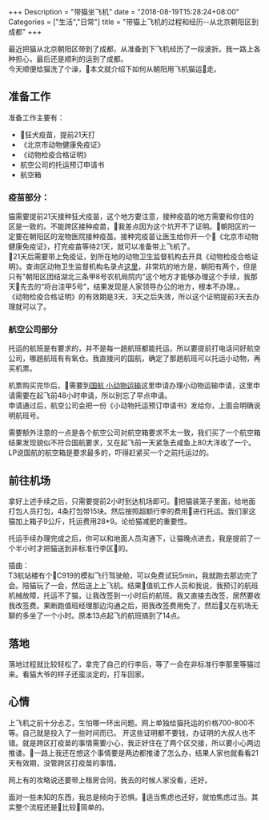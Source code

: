 +++
Description = "带猫坐飞机"
date = "2018-08-19T15:28:24+08:00"
Categories = ["生活","日常"]
title = "带猫上飞机的过程和经历--从北京朝阳区到成都"
+++

最近把猫从北京朝阳区带到了成都，从准备到下飞机经历了一段波折。我一路上各种担心，最后还是顺利的运到了成都。  
今天顺便给猫洗了个澡，本文就介绍下如何从朝阳用飞机猫运走。
<!--more-->

## 准备工作
准备工作主要有：
* 狂犬疫苗，提前21天打
* 《北京市动物健康免疫证》
* 《动物检疫合格证明》
* 航空公司的托运预订申请书
* 航空箱

### 疫苗部分：  
猫需要提前21天接种狂犬疫苗，这个地方要注意，接种疫苗的地方需要和你住的区是一致的。不能跨区接种疫苗，我差点因为这个坑开不了证明。朝阳区的一定要在朝阳区的宠物医院接种疫苗。接种完疫苗让医生给你开一个《北京市动物健康免疫证》，打完疫苗等待21天，就可以准备带上飞机了。  
21天后需要带上免疫证，到所在地的动物卫生监督机构去开具《动物检疫合格证明》。查询区动物卫生监督机构名录点[这里](http://www.bjny.gov.cn/dwwsjdw/6827872/8010818/index.html)，非常坑的地方是，朝阳有两个，但是只有"朝阳区团结湖北三条甲8号农机局院内"这个地方才能够办理这个手续，我那天先去的“将台洼甲5号”，结果发现是人家领导办公的地方，根本不办理。。  
《动物检疫合格证明》的有效期是3天，3天之后失效，所以这个证明提前3天去办理就可以了。  

### 航空公司部分
托运的航班是有要求的，并不是每一趟航班都能托运，所以要提前打电话问好航空公司，哪趟航班有有氧仓。我直接问的国航，确定了那趟航班可以托运小动物，再买机票。

机票购买完毕后，需要到[国航 小动物运输](http://www.airchina.com.cn/cn/service/avih/avih.shtml)这里申请办理小动物运输申请，这里申请需要在起飞前48小时申请，所以别忘了早点申请。  
申请通过后，航空公司会把一份《小动物托运预订申请书》发给你，上面会明确说明航班号。

需要额外注意的一点是各个航空公司对航空箱要求不太一致，我们买了一个航空箱结果发现貌似不符合国航要求，又在起飞前一天紧急去咸鱼上80大洋收了一个。LP说国航的航空箱是要求最多的，吓得赶紧买一个之前托运过的。

## 前往机场
拿好上述手续之后，只需要提前2小时到达机场即可。把猫装笼子里面，给地面打包人员打包，4条打包带15块。然后按照超额行李的费用进行托运。我们家这猫加上箱子9公斤，托运费用28*9。论给猫减肥的重要性。

托运手续办理完成之后，你可以和地面人员沟通下，让猫晚点进去，我是提前了一个半小时才把猫送到非标准行李区的。

插曲：  
T3航站楼有个C919的模拟飞行驾驶舱，可以免费试玩5min，我就跑去那边完了会。陪猫玩了一会，然后送上上飞机。结果值机工作人员和我说，我预订的航班机械故障，托运不了猫，让我改签到一小时后的航班。我又直接去改签，居然要收我改签费。果断跑值班经理那边沟通之后，把我改签费用免了。然后又在机场无聊的多坐了一个小时。原本13点起飞的航班搞到了14点。

## 落地
落地过程就比较轻松了，拿完了自己的行李后，等了一会在非标准行李那里等猫过来。看猫大爷的样子还蛮淡定的，打车回家。

## 心情
上飞机之前十分忐忑，生怕哪一环出问题。网上单独给猫托运的价格700-800不等。自己就是投入了一些时间而已。
开这些证明都不要钱，办证明的大叔人也不错。就是跨区打疫苗的事情需要小心，我正好住在了两个区交接，所以要小心两边推诿。一路上我还在想这个事情要是两边都推诿了怎么办，结果人家也就看看21天有效期，没管跨区打疫苗的事情。

网上有的攻略说还要带上租房合同，我去的时候人家没看，还好。

面对一些未知的东西，我总是倾向于恐惧。适当焦虑也还好，就怕焦虑过当。其实整个流程还是比较简单的。